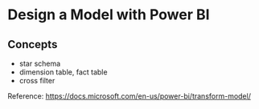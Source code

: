 # Design a Model with Power BI

## Concepts

- star schema
- dimension table, fact table
- cross filter

Reference: https://docs.microsoft.com/en-us/power-bi/transform-model/